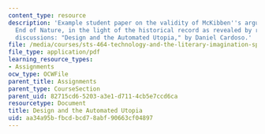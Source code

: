 ```yaml
---
content_type: resource
description: 'Example student paper on the validity of McKibben''s argument in The
  End of Nature, in the light of the historical record as revealed by readings and
  discussions: "Design and the Automated Utopia," by Daniel Cardoso.'
file: /media/courses/sts-464-technology-and-the-literary-imagination-spring-2008/aa34a95bfbcdbcd78abf90663cf04897_dcardoso_final.pdf
file_type: application/pdf
learning_resource_types:
- Assignments
ocw_type: OCWFile
parent_title: Assignments
parent_type: CourseSection
parent_uid: 82715cd6-5203-a3e1-d711-4cb5e7ccd6ca
resourcetype: Document
title: Design and the Automated Utopia
uid: aa34a95b-fbcd-bcd7-8abf-90663cf04897
---
```


